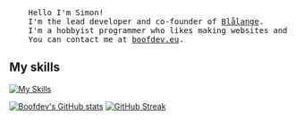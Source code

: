 <pre>
    Hello I'm Simon!
    I'm the lead developer and co-founder of <a href="https://blalange.org">Blålange</a>.
    I'm a hobbyist programmer who likes making websites and cli apps.
    You can contact me at <a href="https://boofdev.eu">boofdev.eu</a>.
</pre>
## My skills
[![My Skills](https://skillicons.dev/icons?i=js,html,css,go,tailwind,svelte,linux)](https://skillicons.dev)

[![Boofdev's GitHub stats](https://github-readme-stats.vercel.app/api?username=hexahigh&bg_color=1e1e2e&text_color=cdd6f4&icon_color=cba6f7&title_color=94e2d5)](https://github.com/anuraghazra/github-readme-stats)
[![GitHub Streak](https://streak-stats.demolab.com?user=hexahigh&theme=catppuccin-mocha)](https://git.io/streak-stats)
